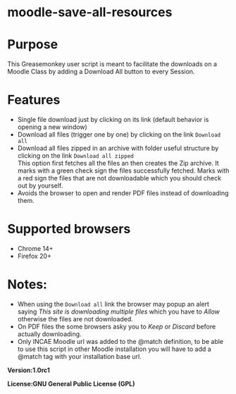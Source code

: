 moodle-save-all-resources
=========================

<h1>Purpose</h1>
This Greasemonkey user script is meant to facilitate the downloads on a Moodle Class by adding a Download All button to every Session.

<h1>Features</h1>
<ul>
    <li>Single file download just by clicking on its link (default behavior is opening a new window)</li>
    <li>Download all files (trigger one by one) by clicking on the link <code>Download all</code></li>
    <li>Download all files zipped in an archive with folder useful structure  by clicking on the link <code>Download all zipped</code><br/>
    This option first fetches all the files an then creates the Zip archive. It marks with a green check sign the files successfully fetched. Marks with a red sign the files that are not downloadable which you should check out by yourself.
    </li>
    <li>Avoids the browser to open and render PDF files instead of downloading them.</li>
</ul>

<h1>Supported browsers</h1>
<ul>
    <li>Chrome 14+</li>
    <li>Firefox 20+</li>
</ul>

<h1>Notes:</h1>
<ul>
    <li>When using the <code>Download all</code> link the browser may popup an alert saying <em>This site is downloading multiple files</em> which you have to <em>Allow</em> otherwise the files are not downloaded.</li>
    <li>On PDF files the some browsers asky you to <em>Keep</em> or <em>Discard</em> before actually downloading.</li>
    <li>Only INCAE Moodle url was added to the @match definition, to be able to use this script in other Moodle installation you will have to add a @match tag with your installation base url.</li>
</ul>

<b>Version:<b>1.0rc1

<b>License:<b>GNU General Public License (GPL)
